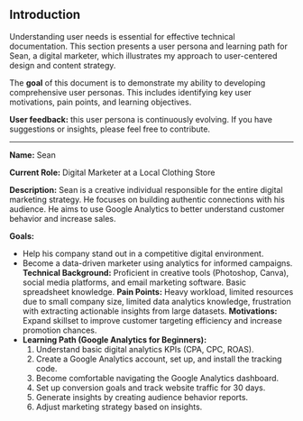 ## **Introduction**
Understanding user needs is essential for effective technical documentation. This section presents a user persona and learning path for Sean, a digital marketer, which illustrates my approach to user-centered design and content strategy.

The **goal** of this document is to demonstrate my ability to developing comprehensive user personas. This includes identifying key user motivations, pain points, and learning objectives.

**User feedback:** this user persona is continuously evolving. If you have suggestions or insights, please feel free to contribute.

***

**Name:** Sean

**Current Role:** Digital Marketer at a Local Clothing Store

**Description:** Sean is a creative individual responsible for the entire digital marketing strategy. He focuses on building authentic connections with his audience. He aims to use Google Analytics to better understand customer behavior and increase sales.

**Goals:**
  - Help his company stand out in a competitive digital environment.
  - Become a data-driven marketer using analytics for informed campaigns.
**Technical Background:** Proficient in creative tools (Photoshop, Canva), social media platforms, and email marketing software. Basic spreadsheet knowledge.
**Pain Points:** Heavy workload, limited resources due to small company size, limited data analytics knowledge, frustration with extracting actionable insights from large datasets.
**Motivations:** Expand skillset to improve customer targeting efficiency and increase promotion chances.
- **Learning Path (Google Analytics for Beginners):**
  1.  Understand basic digital analytics KPIs (CPA, CPC, ROAS).
  2.  Create a Google Analytics account, set up, and install the tracking code.
  3.  Become comfortable navigating the Google Analytics dashboard.
  4.  Set up conversion goals and track website traffic for 30 days.
  5.  Generate insights by creating audience behavior reports.
  6.  Adjust marketing strategy based on insights.


